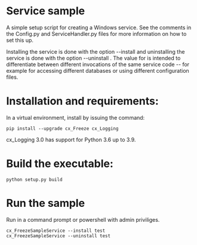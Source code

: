 # Service sample

A simple setup script for creating a Windows service.
See the comments in the Config.py and ServiceHandler.py files for more
information on how to set this up.

Installing the service is done with the option --install <Name> and
uninstalling the service is done with the option --uninstall <Name>. The
value for <Name> is intended to differentiate between different invocations
of the same service code -- for example for accessing different databases or
using different configuration files.


# Installation and requirements:

In a virtual environment, install by issuing the command:

```
pip install --upgrade cx_Freeze cx_Logging
```

cx_Logging 3.0 has support for Python 3.6 up to 3.9.

# Build the executable:

```
python setup.py build
```

# Run the sample

Run in a command prompt or powershell with admin priviliges.

```
cx_FreezeSampleService --install test
cx_FreezeSampleService --uninstall test
```
